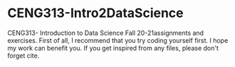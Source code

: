# CENG313-Intro2DataScience
CENG313- Introduction to Data Science Fall 20-21assignments and exercises. First of all, I recommend that you try coding yourself first. I hope my work can benefit you. If you get inspired from any files, please don't forget cite.
